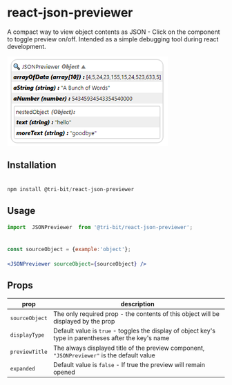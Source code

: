 # react-json-previewer
A compact way to view object contents as JSON - Click on the component to toggle preview on/off.
Intended as a simple debugging tool during react development.


![alt text](https://github.com/tri-bit/react-json-previewer/blob/master/docs/intro_image.png?raw=true "Example")

## Installation
```javascript

npm install @tri-bit/react-json-previewer

```

## Usage
```jsx
import  JSONPreviewer  from '@tri-bit/react-json-previewer';


const sourceObject = {example:'object'};

<JSONPreviewer sourceObject={sourceObject} />

```


## Props

| prop             |  description                                                                                                   |
|------------------|----------------------------------------------------------------------------------------------------------------|
| `sourceObject`   | The only required prop - the contents of this object will be displayed by the prop                             |
| `displayType`    | Default value is `true` - toggles the display of object key's type in parentheses after the key's name         |
| `previewTitle`   | The always displayed title of the preview component, `"JSONPreviewer"` is the default value                    |
| `expanded`       | Default value is `false` - If true the preview will remain opened                                              |



